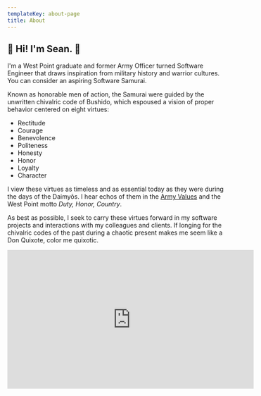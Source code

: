 ```yaml
---
templateKey: about-page
title: About
---
```


## 👋 Hi! I'm Sean. 👋

I'm a West Point graduate and former Army Officer turned Software Engineer that draws inspiration from military history and warrior cultures. You can consider an aspiring Software Samurai.

Known as honorable men of action, the Samurai were guided by the unwritten chivalric code of Bushido, which espoused a vision of proper behavior centered on eight virtues:

* Rectitude
* Courage
* Benevolence
* Politeness
* Honesty
* Honor
* Loyalty
* Character

I view these virtues as timeless and as essential today as they were during the days of the Daimyōs. I hear echos of them in the [Army Values](https://www.army.mil/values/index.html) and the West Point motto _Duty, Honor, Country_.

As best as possible, I seek to carry these virtues forward in my software projects and interactions with my colleagues and clients. If longing for the chivalric codes of the past during a chaotic present makes me seem like a Don Quixote, color me quixotic.

<iframe width="560" height="315" src="https://www.youtube.com/embed/yJlgio-UOng?start=236" frameborder="0" allow="autoplay; encrypted-media" allowfullscreen></iframe>

<!-- <br><br>
In my day job, I'm currently a Senior Software Engineer at [Decipher Tech Studios](http://deciphernow.com/). Previously, I've worked as a Cloud Architect at the [FAA](https://www.faa.gov/), a senior IT Specialist at [IBM](https://www.ibm.com/us-en/), and an Officer in the [U.S. Army](https://www.army.mil/). My three passions are tech, history, and the military. Each of these things have been my primary occupation at one time, but I've optimized my life my making tech my profession and history and the military as hobbies. I live in a 19th century townhouse in [Old Town Alexandria](https://www.visitalexandriava.com/old-town-alexandria/) with my wife Erica, and when I'm not doing tech stuff or DIY house projects, I enjoy running along the Potomac or reading a good history book or issue of the Economist. -->

<!-- 
I'm Sean McBride. I live in historic Old Town Alexandria with my lovely wife Erica. Our house was likely moved on felled logs to its current spot in 1880, an act that sure seems a lot more demanding that what I do for a living: web applications development.

I've been deeply into computers since 1993, and deeply into history and the military since 2000. I've rotated my primary occupation between these three things over the years, but all three aspects have always been present. It just seems that the market pays me best to treat tech as my occupation and history and the military as hobbies.

My current jam is "fullstack development," which for me involves building web apps using React and a server-side Node.js layer to orchestrate (duct-tape together) APIs and stuff things into a database.

When I'm not doing tech stuff or DIY house projects, I enjoy hanging out with my lovely wife Erica, running along the Potomac, or reading a good history book or issue of the Economist. -->

<!-- ## Career Biography

While I generally think that most folks are largely in control of their own destiny, it's super clear to me that many of the core aspects of my personality have been shaped by where I grew up and the decisions of my family and friends when I was a small child. In my case, I grew up in [Fairfield, California](https://en.wikipedia.org/wiki/Fairfield,_California), a distant exurb of the San Francisco Bay Area directly adjacent to a major Air Force base. This exposed me to the computers and the military much more than the average person.

### Computing in the outskirts of Silicon Valley (1993 - 2003)

For many generations, my McBride ancestors worked on a family farm in [Romulus, Michigan](https://en.wikipedia.org/wiki/Romulus,_Michigan). Had that continued, I could imagine an alternate version of myself being interested in robo-tractors and that sort of stuff. However, when my grandfather, Harry McBride, was wrapping up his Air Force service during the Korean War, he decided that rather than go back to Romulus, he'd settle in California, a place that he saw enroute to the Pacific. With his GI Bill in hand, he decided to attend the 1950s equivalent of a coding boot camp run by U.C. Berkeley, which allowed him to land a job as a mainframe operator at [Ampex](https://www.youtube.com/watch?v=hnkRbVtRcV8), a major tech company headquarters in Redwood City. While working at Ampex, my grandfather worked on projects like migrating their data processing workloads from the [1401 mainframe](https://www.youtube.com/watch?v=NF12U-P3LAg) to the [System/360](https://www.youtube.com/watch?v=V4kyTg9Cw8g&feature=youtu.be&t=16m10s). My grandfather left tech when the "Go-Go Tech Boom" crashed in late 1969, but our family stayed connected to Silicon Valley through my great-aunt, who worked at [Amdahl Corporation](https://en.wikipedia.org/wiki/Amdahl_Corporation), a company that made "plug-compatible" mainframe computers. My great-aunt was a hard-driving woman that had foregone children to focus on her career, and this opened up my first big break when she invited me to Amdahl's first-ever co-ed "Bring your (Son or) Daughter to Work Day." That day, an engineer in a suit gave a presentation on something that sounded mildly threatening: the World Wide Web. I imagined armies of giant spiders crawling all over the place, eating everyone's pets and small children.

My interest in technology grew as I got older. Since my family was financially hard-up after my dad got injured at the [Mare Island Naval Shipyard](https://en.wikipedia.org/wiki/Mare_Island_Naval_Shipyard), we didn't have a computer at home. I made up for this by going to the [library to use their orange monochrome terminals to explore the world wide web through a program called lynx](https://www.youtube.com/watch?v=yFF0oQySsh4). Without a mouse, my left pinky finder got sore hitting the tab key all the time. Folks at my church later took an interest in my hobby, and they started donating old computers from their attics and basements to create a computer lab that I could tinker with. This gave me access to a room with an [original IBM PC with big flappy red switch in the back on the right](https://www.quora.com/What-was-it-like-to-use-the-first-IBM-Personal-Computer), a knockoff Compaq, and a bunch of other weird personal computers that got wiped out by the IBM PC. When the pastor came in, I loaded up [Bible Adventures](https://www.youtube.com/watch?v=QQnB5QrQWA8).

By the mid 90s, I started a full-blown campaign to get a personal computer at home. One day, I walked in and saw a [bunch of boxes of Gateway computers in their distinctive cow boxes](https://youtu.be/duwqWCNuEmI?t=15s). I thought Christmas had arrived early. Only later, I learned that these boxes were part of some rebate - resell side hussle, so all of these boxes were already spoken for. I was crestfallen, and I suppose that my dad took pity on me, because he said that if I was willing to build a computer instead of buying one, he'd hire me to do chores around the house to pay for the parts. Thus began a multi-month oddessey going to [popup "Computer Show and Sale" events throughout Northern California](https://www.youtube.com/watch?v=bVvd733siBM), buying a Pentium chip here, a couple of Taiwanese memory chips there, and eventually getting everything I needed. I popped in my MS-DOS floppy diskette, partitioned and formatted the hard drive, and popped in my Windows 95 CD-ROM. Once the system booted, I took a closer look at what else was on the CD, and I noticed a video file. I double clicked, and [Weezer's Buddy Holly music video](https://www.youtube.com/watch?v=ERqsrkwJnJs) started playing. Too bad my sound card drivers weren't cooperating!

By the time I got to high school, my computer hobby turned into a pretty-great part-time job when I turned 15. My public school district hired me to unbox and setup PCs, get them setup on the intranet, uninstall the default bloatware and install the school district's bloatware, and test that the printers worked. I used my earnings to get my driver's license, open an IRA, and "invest in myself" by earning the CompTIA A+ certification. The guy at the testing center said that I was the youngest person he'd seen pass the test, and that made me feel pretty good. What didn't make me feel good was when my boss declined my request for a raise based on my new credential. That taught me an early lesson about the value of tech certifications. Needless to say, I never took the Network+ exam.

### JROTC, West Point, and the Army (2001 - 2008)

Beyond computers, my one other big interest at this stage was the military. Both of my grandfathers were veterans, and hearing their stories made me associate military with interesting experiences and character development. Plus, since my high school was right by a major Air Force base, most of my classmates were the children of military families. As the one person in my eighth grade class that couldn't afford to go on the Washington DC class trip, hearing them talk about living outside of California (or even abroad) seemed exciting. This led me to join my high school Junior ROTC unit.

In contrast to computers, which had always been a very solitary activity that involved interact more with adults than people my own age, JROTC was the first time that I was able to develop a sense of comradery and friendship. To this day, my best friend remains Aser Tolentino, a fellow JROTC cadet. So when the dot-com bubble burst and the 9/11 attack happened, I shifted my priorities around. Rather than trying to get a tech job, I decided to instead join the military. I applied to West Point, VMI, and the Citadel based on the suggestions of my instructors, and I planned to enlist in the Army if I didn't get into one of those. Ultimately, I got into West Point, which took my life in a very different direction.

Thinking back, my experiences at West Point and in the Army turned me into a gritty person that's comfortable stepping in to lead when needed. I excelled at academics, did reasonably well leading teams, and sucked at pushups. I got a C+ in Gymnastics, and I raised my hands in praise to the heavens that I didn't failed. I got punched in the face in boxing, I drove a tank around during summer training, and I did a semester abroad at the German Military Academy, which gave me my first taste of traveling overseas. I got a pair of crossed sabers mounted on a plaque for doing well in computer science coursework. Those sabers and my lingering affinity for strong types are that only thing that I've ever really gotten out of learning [Ada 95, a computer language you've likely never heard of](https://www.youtube.com/watch?v=3xpFKvWgC7Q).

If the Army had had Cyberwarfare Officers back when I was commissioned, I think I likely would have gone that route, but alas, I was a decade early. Instead I chose what I thought best combined my technical interests with my warrior spirit: Aviation. I envisioned targeting computers, cool headsets, hellfire missiles flying down at the enemy. I did great at that [TIE-Fighter game](https://youtu.be/ZB_NSpUmIUU?t=38s), so this must be a cinch. I showed up at flight school pumped for my future career. Nine months later, I was judged medically unfit to fly. Nine months after that, I was medically discharged and again a civilian.

### Fighting depression and the Great Recession by returning to Tech (2008 - Present)

As hard as it is to imagine now with the markets going gangbusters, back when I was discharged in December 2008, hiring was frozen, people were still getting laid off left-and-right, and my childhood home was getting foreclosed on. I remember spending days handcrafting a cover letter for an $50k/year IT Help Desk position at a VA Hospital, only to get rejected in favor of one of the many laid off tech workers flocking to something secure with health insurance. Like many millennials, I ended up taking refuge in grad school, first at Georgetown and then later at Illinois Tech. I learned Java and this new thing called AWS, and I was able to network my way into a job at IBM, kicking off my post-Army career in tech.

The eight years of my tech career has been blur of different projects that required me to learn new skills. Broadly, I rode the initial hype wave of cloud computing. I worked on cloud management tools at IBM, evangelized modern cloud architectures at the FAA, and now I build AI-powered IT operations tools at Decipher. As time allowed, I took on side gigs during nights and weekends, largely using JavaScript and PHP. I'd always found web development to be a better creative outlet than writing Enterprise things in Java or automating cloud deployments in Python, so when I finally got a bit more financially secure, I pivoted to shift from backend languages to fullstack JavaScript via a nanodegree at Udacity and a three-month sabbatical to complete the Fullstack Academy Software Engineering program on a veteran scholarship.

Since the web development community is super young, I now generally find myself playing the role of senior engineer on most projects. This has forced me to stretch my leadership and coaching muscles a bit and dedicate time to work through my reading list of software engineering books. It's kinda weird, but I'm getting to the point where I like reading about design patterns and agile methodologies. Whoda thunk it? I've also gotten to the point where people I've mentored have started to go gangbusters as software journey(wo)men. This makes me feel a bit like a software O.G. (original gangsta), but the constant churn of frontend technologies forces me to keep on my toes and regularly delivers the sort of dopamine burst i first got when I popped in the Windows 95 CD-ROM and my mid-90s homebuilt PC first came to life.

It's hard to say what language or frameworks I might be using a few years from now, but I feel like my nerdy technical chops and my military grit put me in a good place to keep up. Each passing year, I feel like my rough edges are getting a bit more worn down, helping me become a better version of myself. I also become more cognizant of the many small blessings that have allowed me to live this amazing life. -->
